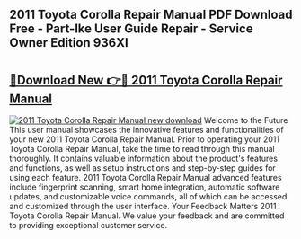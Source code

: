 ## 2011 Toyota Corolla Repair Manual PDF Download Free - Part-lke User Guide Repair - Service Owner Edition 936XI

# <h2><a href="http://bc26527.oget.top/?id=2011+Toyota+Corolla+Repair+Manual">🔗Download New 👉🔴 2011 Toyota Corolla Repair Manual</a></h2>

[![2011 Toyota Corolla Repair Manual new download](https://i.imgur.com/5g1atiW.png)](http://bc26527.oget.top/?id=2011+Toyota+Corolla+Repair+Manual)
Welcome to the Future This user manual showcases the innovative features and functionalities of your new 2011 Toyota Corolla Repair Manual. Prior to operating your 2011 Toyota Corolla Repair Manual, take the time to read through this manual thoroughly. It contains valuable information about the product's features and functions, as well as setup instructions and step-by-step guides for using each feature. 2011 Toyota Corolla Repair Manual advanced features include fingerprint scanning, smart home integration, automatic software updates, and customizable voice commands, all of which can be accessed and customized through the user interface. Your Feedback Matters 2011 Toyota Corolla Repair Manual. We value your feedback and are committed to providing exceptional customer service.
